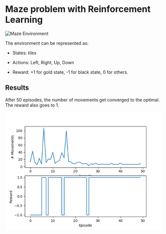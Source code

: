 # Maze problem with Reinforcement Learning

![Maze Environment](images/maze.png)

The environment can be represented as:

* States: tiles

* Actions: Left, Right, Up, Down

* Reward: +1 for gold state, -1 for black state, 0 for others.

## Results

After 50 episodes, the number of movements get converged to the optimal. The reward also goes to 1. 

![Movement and reward trend](images/rewards_movements_q_learn.png)  
